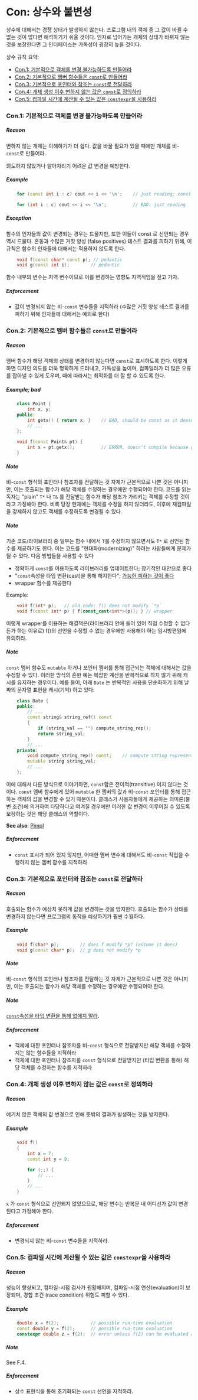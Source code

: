 
# <a name="S-const"></a>Con: 상수와 불변성

상수에 대해서는 경쟁 상태가 발생하지 않는다.
프로그램 내의 객체 중 그 값이 바뀔 수 없는 것이 많다면 해석하기가 쉬울 것이다.
인자로 넘어가는 개체의 상태가 바뀌지 않는 것을 보장한다면 그 인터페이스는 가독성이 굉장히 높을 것이다.

상수 규칙 요약:

* [Con.1: 기본적으로 객체를 변경 불가능하도록 만들어라](#Rconst-immutable)
* [Con.2: 기본적으로 멤버 함수들은 `const`로 만들어라](#Rconst-fct)
* [Con.3: 기본적으로 포인터와 참조는 `const`로 전달하라](#Rconst-ref)
* [Con.4: 개체 생성 이후 변하지 않는 값은 `const`로 정의하라](#Rconst-const)
* [Con.5: 컴파일 시간에 계산될 수 있는 값은 `constexpr`을 사용하라](#Rconst-constexpr)

### <a name="Rconst-immutable"></a>Con.1: 기본적으로 객체를 변경 불가능하도록 만들어라

##### Reason

변하지 않는 개체는 이해하기가 더 쉽다. 값을 바꿀 필요가 있을 때에만 개체를 비-`const`로 만들어라.

의도하지 않았거나 알아차리기 어려운 값 변경을 예방한다.

##### Example

```c++
    for (const int i : c) cout << i << '\n';    // just reading: const

    for (int i : c) cout << i << '\n';          // BAD: just reading
```

##### Exception

함수의 인자들의 값이 변경되는 경우는 드물지만, 또한 이들이 const 로 선언되는 경우 역시 드물다.
혼동과 수많은 거짓 양성 (false positives) 테스트 결과를 피하기 위해, 이 규칙은 함수의 인자들에 대해서는 적용하지 않도록 한다.

```c++
    void f(const char* const p); // pedantic
    void g(const int i);        // pedantic
```

함수 내부의 변수는 지역 변수이므로 이를 변경하는 영향도 지역적임을 짚고 가자.

##### Enforcement

* 값이 변경되지 않는 비-`const` 변수들을 지적하라 (수많은 거짓 양성 테스트 결과를 피하기 위해 인자들에 대해서는 예외로 한다)

### <a name="Rconst-fct"></a>Con.2: 기본적으로 멤버 함수들은 `const`로 만들어라

##### Reason

멤버 함수가 해당 객체의 상태를 변경하지 않는다면 `const`로 표시하도록 한다.
이렇게 하면 디자인 의도를 더욱 명확하게 드러내고, 가독성을 높이며, 컴파일러가 더 많은 오류를 잡아낼 수 있게 도우며, 때에 따라서는 최적화를 더 잘 할 수 있도록 한다.

##### Example; bad

```c++
    class Point {
        int x, y;
    public:
        int getx() { return x; }    // BAD, should be const as it doesn't modify the object's state
        // ...
    };

    void f(const Point& pt) {
        int x = pt.getx();          // ERROR, doesn't compile because getx was not marked const
    }
```

##### Note

비-`const` 형식의 포인터나 참조자를 전달하는 것 자체가 근본적으로 나쁜 것은 아니지만,
이는 호출되는 함수가 해당 객체를 수정하는 경우에만 수행되어야 한다.
코드를 읽는 독자는 "plain" `T*` 나 `T&` 를 전달받는 함수가 해당 참조가 가리키는 객체를 수정할 것이라고 가정해야 한다.
비록 당장 현재에는 객체를 수정을 하지 않더라도, 이후에 재컴파일을 강제하지 않고도 객체를 수정하도록 변경될 수 있다.

##### Note

기존 코드/라이브러리 중 일부는 함수 내에서 `T`를 수정하지 않으면서도
`T*` 로 선언된 함수를 제공하기도 한다.
이는 코드를 "현대화(modernizing)" 하려는 사람들에게 문제가 될 수 있다.
다음 방법들을 사용할 수 있다

* 정확하게 `const`를 이용하도록 라이브러리를 업데이트한다; 장기적인 대안으로 좋다
* "`const`속성을 타입 변환(cast)을 통해 해지한다"; [가능한 피하는 것이 좋다](Expr.md#Res-casts-const)
* wrapper 함수를 제공한다

Example:

```c++
    void f(int* p);   // old code: f() does not modify `*p`
    void f(const int* p) { f(const_cast<int*>(p)); } // wrapper
```

이렇게 wrapper를 이용하는 해결책은(라이브러리 안에 들어 있어 직접 수정할 수 없다든가 하는 이유로)
f()의 선언을 수정할 수 없는 경우에만 사용해야 하는 임시방편임에 유의하라.

##### Note

`const` 멤버 함수도 `mutable` 하거나 포인터 멤버를 통해 접근되는 객체에 대해서는 값을 수정할 수 있다.
이러한 방식의 흔한 예는 복잡한 계산을 반복적으로 하지 않기 위해 캐시를 유지하는 경우이다.
예를 들어, 아래 `Date` 는 반복적인 사용을 단순화하기 위해 날짜의 문자열 표현을 캐시(기억) 하고 있다:

```c++
    class Date {
    public:
        // ...
        const string& string_ref() const
        {
            if (string_val == "") compute_string_rep();
            return string_val;
        }
        // ...
    private:
        void compute_string_rep() const;    // compute string representation and place it in string_val
        mutable string string_val;
        // ...
    };
```

이에 대해서 다른 방식으로 이야기하면, `const`함은 전이적(transitive) 이지 않다는 것이다.
`const` 멤버 함수에게 있어 `mutable` 한 멤버의 값과
비-`const` 포인터를 통해 접근하는 객체의 값을 변경할 수 있기 때문이다.
클래스가 사용자들에게 제공하는 의미론(불변 조건)에 의거하여 타당하다고 여겨질 경우에만 이러한 값 변경이 이루어질 수 있도록 보장하는 것은
해당 클래스의 역할이다.

**See also**: [Pimpl](Interfaces.md#Ri-pimpl)

##### Enforcement

* `const` 표시가 되어 있지 않지만, 어떠한 멤버 변수에 대해서도 비-`const` 작업을 수행하지 않는 멤버 함수를 지적하라

### <a name="Rconst-ref"></a>Con.3: 기본적으로 포인터와 참조는 `const`로 전달하라

##### Reason

 호출되는 함수가 예상치 못하게 값을 변경하는 것을 방지한다.
 호출되는 함수가 상태를 변경하지 않는다면 프로그램의 동작을 예상하기가 훨씬 수월하다.

##### Example

```c++
    void f(char* p);        // does f modify *p? (assume it does)
    void g(const char* p);  // g does not modify *p
```

##### Note

비-`const` 형식의 포인터나 참조자를 전달하는 것 자체가 근본적으로 나쁜 것은 아니지만,
이는 호출되는 함수가 해당 객체를 수정하는 경우에만 수행되어야 한다.

##### Note

[`const`속성을 타입 변환을 통해 없애지 말라](Expr.md#Res-casts-const).

##### Enforcement

* 객체에 대한 포인터나 참조자를 비-`const` 형식으로 전달받지만 해당 객체를 수정하지는 않는 함수들을 지적하라
* 객체에 대한 포인터나 참조자를 `const` 형식으로 전달받지만 (타입 변환을 통해) 해당 객체를 수정하는 함수를 지적하라

### <a name="Rconst-const"></a>Con.4: 개체 생성 이후 변하지 않는 값은 `const`로 정의하라

##### Reason

 예기치 않은 객체의 값 변경으로 인해 뜻밖의 결과가 발생하는 것을 방지한다.

##### Example

```c++
    void f()
    {
        int x = 7;
        const int y = 9;

        for (;;) {
            // ...
        }
        // ...
    }
```

`x` 가 `const` 형식으로 선언되지 않았으므로, 해당 변수는 반복문 내 어디선가 값이 변경된다고 가정해야 한다.

##### Enforcement

* 변경되지 않는 비-`const` 변수들을 지적하라.

### <a name="Rconst-constexpr"></a>Con.5: 컴파일 시간에 계산될 수 있는 값은 `constexpr`을 사용하라

##### Reason

성능이 향상되고, 컴파일-시점 검사가 원활해지며, 컴파일-시점 연산(evaluation)이 보장되며, 경합 조건 (race condition) 위험도 피할 수 있다.

##### Example

```c++
    double x = f(2);            // possible run-time evaluation
    const double y = f(2);      // possible run-time evaluation
    constexpr double z = f(2);  // error unless f(2) can be evaluated at compile time
```

##### Note

See F.4.

##### Enforcement

* 상수 표현식을 통해 초기화되는 `const` 선언을 지적하라.